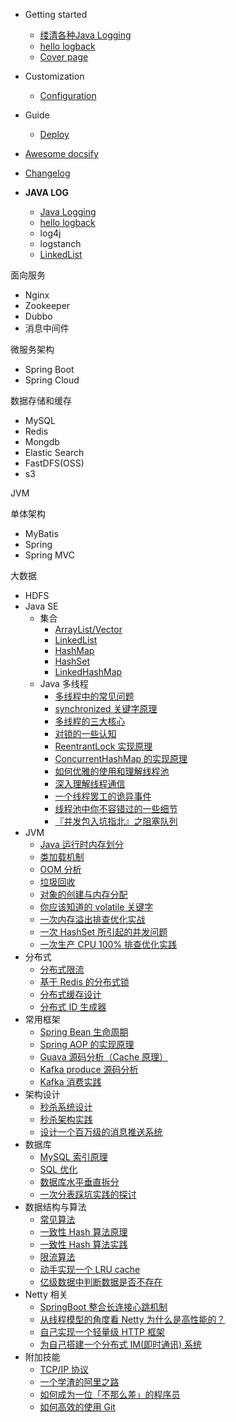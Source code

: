 - Getting started

  - [缕清各种Java Logging](logging/Java-Logging.md)
  - [hello logback](logging/logback简单使用.md)
  - [Cover page](logback简单使用.md)
  
- Customization

  - [Configuration](configuration.md)
  
- Guide

  - [Deploy](deploy.md)
  
- [Awesome docsify](awesome.md)
- [Changelog](changelog.md)





- **JAVA LOG**
  - [Java Logging](https://github.com/Jstarfish/Technical-Learning/blob/master/docs/logging/Java-Logging.md)
  - [hello logback](https://github.com/Jstarfish/Technical-Learning/blob/master/docs/logging/logback简单使用.md)
  - log4j
  - logstanch
  - [LinkedList](https://github.com/Jstarfish/Technical-Learning/blob/master/docs/collections/LinkedList.md)

面向服务

- Nginx
- Zookeeper
- Dubbo
- 消息中间件

微服务架构

- Spring Boot
- Spring Cloud

数据存储和缓存

- MySQL
- Redis
- Mongdb
- Elastic Search
- FastDFS(OSS)
- s3

JVM

单体架构

- MyBatis
- Spring
- Spring MVC

大数据

- HDFS
- Java SE
  - 集合
    - [ArrayList/Vector](https://github.com/Jstarfish/Technical-Learning/blob/master/docs/collections/ArrayList.md)
    - [LinkedList](https://github.com/Jstarfish/Technical-Learning/blob/master/docs/collections/LinkedList.md)
    - [HashMap](https://github.com/Jstarfish/Technical-Learning/blob/master/docs/collections/HashMap.md)
    - [HashSet](https://github.com/Jstarfish/Technical-Learning/blob/master/docs/collections/HashSet.md)
    - [LinkedHashMap](https://github.com/Jstarfish/Technical-Learning/blob/master/docs/collections/LinkedHashMap.md)
  - Java 多线程
    - [多线程中的常见问题](https://github.com/Jstarfish/Technical-Learning/blob/master/docs/thread/Thread-common-problem.md)
    - [synchronized 关键字原理](https://github.com/Jstarfish/Technical-Learning/blob/master/docs/thread/Synchronize.md)
    - [多线程的三大核心](https://github.com/Jstarfish/Technical-Learning/blob/master/docs/thread/Threadcore.md)
    - [对锁的一些认知](https://github.com/Jstarfish/Technical-Learning/blob/master/docs/thread/Java-lock.md)
    - [ReentrantLock 实现原理](https://github.com/Jstarfish/Technical-Learning/blob/master/docs/thread/ReentrantLock.md)
    - [ConcurrentHashMap 的实现原理](https://github.com/Jstarfish/Technical-Learning/blob/master/docs/thread/ConcurrentHashMap.md)
    - [如何优雅的使用和理解线程池](https://github.com/Jstarfish/Technical-Learning/blob/master/docs/thread/ThreadPoolExecutor.md)
    - [深入理解线程通信](https://github.com/Jstarfish/Technical-Learning/blob/master/docs/thread/thread-communication.md)
    - [一个线程罢工的诡异事件](https://github.com/Jstarfish/Technical-Learning/blob/master/docs/thread/thread-gone.md)
    - [线程池中你不容错过的一些细节](https://github.com/Jstarfish/Technical-Learning/blob/master/docs/thread/thread-gone2.md)
    - [『并发包入坑指北』之阻塞队列](https://github.com/Jstarfish/Technical-Learning/blob/master/docs/thread/ArrayBlockingQueue.md)
- JVM
  - [Java 运行时内存划分](https://github.com/Jstarfish/Technical-Learning/blob/master/docs/jvm/MemoryAllocation.md)
  - [类加载机制](https://github.com/Jstarfish/Technical-Learning/blob/master/docs/jvm/ClassLoad.md)
  - [OOM 分析](https://github.com/Jstarfish/Technical-Learning/blob/master/docs/jvm/OOM-analysis.md)
  - [垃圾回收](https://github.com/Jstarfish/Technical-Learning/blob/master/docs/jvm/GarbageCollection.md)
  - [对象的创建与内存分配](https://github.com/Jstarfish/Technical-Learning/blob/master/docs/jvm/newObject.md)
  - [你应该知道的 volatile 关键字](https://github.com/Jstarfish/Technical-Learning/blob/master/docs/jvm/volatile.md)
  - [一次内存溢出排查优化实战](https://github.com/Jstarfish/Technical-Learning/blob/master/docs/jvm/OOM-Disruptor.md)
  - [一次 HashSet 所引起的并发问题](https://github.com/Jstarfish/Technical-Learning/blob/master/docs/jvm/JVM-concurrent-HashSet-problem.md)
  - [一次生产 CPU 100% 排查优化实践](https://github.com/Jstarfish/Technical-Learning/blob/master/docs/jvm/cpu-percent-100.md)
- 分布式
  - [分布式限流](https://github.com/Jstarfish/Technical-Learning/blob/master/docs/distributed/Distributed-Limit.md)
  - [基于 Redis 的分布式锁](https://github.com/Jstarfish/Technical-Learning/blob/master/docs/distributed/distributed-lock-redis.md)
  - [分布式缓存设计](https://github.com/Jstarfish/Technical-Learning/blob/master/docs/distributed/Cache-design.md)
  - [分布式 ID 生成器](https://github.com/Jstarfish/Technical-Learning/blob/master/docs/distributed/ID-generator.md)
- 常用框架
  - [Spring Bean 生命周期](https://github.com/Jstarfish/Technical-Learning/blob/master/docs/frame/spring-bean-lifecycle.md)
  - [Spring AOP 的实现原理](https://github.com/Jstarfish/Technical-Learning/blob/master/docs/frame/SpringAOP.md)
  - [Guava 源码分析（Cache 原理）](https://github.com/Jstarfish/Technical-Learning/blob/master/docs/frame/guava-cache.md)
  - [Kafka produce 源码分析](https://github.com/Jstarfish/Technical-Learning/blob/master/docs/frame/kafka-product.md)
  - [Kafka 消费实践](https://github.com/Jstarfish/Technical-Learning/blob/master/docs/frame/kafka-consumer.md)
- 架构设计
  - [秒杀系统设计](https://github.com/Jstarfish/Technical-Learning/blob/master/docs/architecture-design/Spike.md)
  - [秒杀架构实践](https://github.com/Jstarfish/Technical-Learning/blob/master/docs/architecture-design/seconds-kill.md)
  - [设计一个百万级的消息推送系统](https://github.com/Jstarfish/Technical-Learning/blob/master/docs/architecture-design/million-sms-push.md)
- 数据库
  - [MySQL 索引原理](https://github.com/Jstarfish/Technical-Learning/blob/master/docs/db/MySQL-Index.md)
  - [SQL 优化](https://github.com/Jstarfish/Technical-Learning/blob/master/docs/db/SQL-optimization.md)
  - [数据库水平垂直拆分](https://github.com/Jstarfish/Technical-Learning/blob/master/docs/db/DB-split.md)
  - [一次分表踩坑实践的探讨](https://github.com/Jstarfish/Technical-Learning/blob/master/docs/db/sharding-db.md)
- 数据结构与算法
  - [常见算法](https://github.com/Jstarfish/Technical-Learning/blob/master/docs/algorithm/common-algorithm.md)
  - [一致性 Hash 算法原理](https://github.com/Jstarfish/Technical-Learning/blob/master/docs/algorithm/Consistent-Hash.md)
  - [一致性 Hash 算法实践](https://github.com/Jstarfish/Technical-Learning/blob/master/docs/algorithm/consistent-hash-implement.md)
  - [限流算法](https://github.com/Jstarfish/Technical-Learning/blob/master/docs/algorithm/Limiting.md)
  - [动手实现一个 LRU cache](https://github.com/Jstarfish/Technical-Learning/blob/master/docs/algorithm/LRU-cache.md)
  - [亿级数据中判断数据是否不存在](https://github.com/Jstarfish/Technical-Learning/blob/master/docs/algorithm/guava-bloom-filter.md)
- Netty 相关
  - [SpringBoot 整合长连接心跳机制](https://github.com/Jstarfish/Technical-Learning/blob/master/docs/netty/Netty(1)TCP-Heartbeat.md)
  - [从线程模型的角度看 Netty 为什么是高性能的？](https://github.com/Jstarfish/Technical-Learning/blob/master/docs/netty/Netty(2)Thread-model.md)
  - [自己实现一个轻量级 HTTP 框架](https://github.com/Jstarfish/Technical-Learning/blob/master/docs/netty/cicada.md)
  - [为自己搭建一个分布式 IM(即时通讯) 系统](https://github.com/Jstarfish/Technical-Learning/blob/master/docs/netty/cim.md)
- 附加技能
  - [TCP/IP 协议](https://github.com/Jstarfish/Technical-Learning/blob/master/docs/soft-skills/TCP-IP.md)
  - [一个学渣的阿里之路](https://github.com/Jstarfish/Technical-Learning/blob/master/docs/soft-skills/Interview-experience.md)
  - [如何成为一位「不那么差」的程序员](https://github.com/Jstarfish/Technical-Learning/blob/master/docs/soft-skills/how-to-be-developer.md)
  - [如何高效的使用 Git](https://github.com/Jstarfish/Technical-Learning/blob/master/docs/soft-skills/how-to-use-git-efficiently.md)